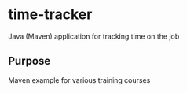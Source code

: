 # time-tracker
Java (Maven) application for tracking time on the job

## Purpose

Maven example for various training courses
